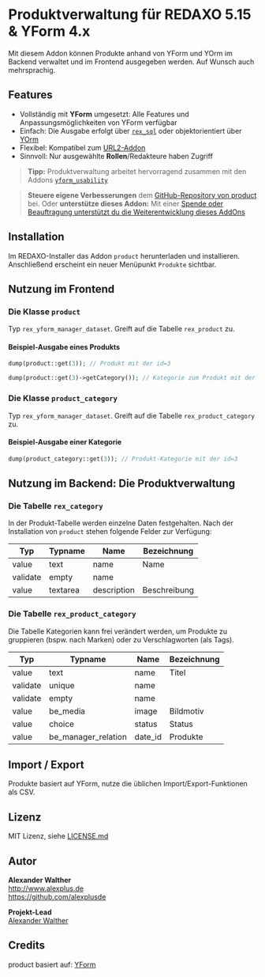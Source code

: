 # Produktverwaltung für REDAXO 5.15 & YForm 4.x

Mit diesem Addon können Produkte anhand von YForm und YOrm im Backend verwaltet und im Frontend ausgegeben werden. Auf Wunsch auch mehrsprachig.

## Features

* Vollständig mit **YForm** umgesetzt: Alle Features und Anpassungsmöglichkeiten von YForm verfügbar
* Einfach: Die Ausgabe erfolgt über [`rex_sql`](https://redaxo.org/doku/master/datenbank-queries) oder objektorientiert über [YOrm](https://github.com/yakamara/redaxo_yform_docs/blob/master/de_de/yorm.md)
* Flexibel: Kompatibel zum [URL2-Addon](https://github.com/tbaddade/redaxo_url)
* Sinnvoll: Nur ausgewählte **Rollen**/Redakteure haben Zugriff

> **Tipp:** Produktverwaltung arbeitet hervorragend zusammen mit den Addons [`yform_usability`](https://github.com/FriendsOfREDAXO/yform_usability/)

> **Steuere eigene Verbesserungen** dem [GitHub-Repository von product](https://github.com/alexplusde/product) bei. Oder **unterstütze dieses Addon:** Mit einer [Spende oder Beauftragung unterstützt du die Weiterentwicklung dieses AddOns](https://github.com/sponsors/alexplusde)

## Installation

Im REDAXO-Installer das Addon `product` herunterladen und installieren. Anschließend erscheint ein neuer Menüpunkt `Produkte` sichtbar.

## Nutzung im Frontend

### Die Klasse `product`

Typ `rex_yform_manager_dataset`. Greift auf die Tabelle `rex_product` zu.

#### Beispiel-Ausgabe eines Produkts

```php
dump(product::get(3)); // Produkt mit der id=3
```

```php
dump(product::get(3)->getCategory()); // Kategorie zum Produkt mit der id=3
```

### Die Klasse `product_category`

Typ `rex_yform_manager_dataset`. Greift auf die Tabelle `rex_product_category` zu.

#### Beispiel-Ausgabe einer Kategorie

```php
dump(product_category::get(3)); // Produkt-Kategorie mit der id=3
```

## Nutzung im Backend: Die Produktverwaltung

### Die Tabelle `rex_category`

In der Produkt-Tabelle werden einzelne Daten festgehalten. Nach der Installation von `product` stehen folgende Felder zur Verfügung:

| Typ      | Typname             | Name                | Bezeichnung       |
|----------|---------------------|---------------------|-------------------|
| value    | text                | name                | Name              |
| validate | empty               | name                |                   |
| value    | textarea            | description         | Beschreibung      |


### Die Tabelle `rex_product_category`

Die Tabelle Kategorien kann frei verändert werden, um Produkte zu gruppieren (bspw. nach Marken) oder zu Verschlagworten (als Tags).

| Typ      | Typname             | Name    | Bezeichnung |
|----------|---------------------|---------|-------------|
| value    | text                | name    | Titel       |
| validate | unique              | name    |             |
| validate | empty               | name    |             |
| value    | be_media            | image   | Bildmotiv   |
| value    | choice              | status  | Status      |
| value    | be_manager_relation | date_id | Produkte    |

## Import / Export

Produkte basiert auf YForm, nutze die üblichen Import/Export-Funktionen als CSV.

## Lizenz

MIT Lizenz, siehe [LICENSE.md](https://github.com/alexplusde/product/blob/master/LICENSE.md)  

## Autor

**Alexander Walther**  
http://www.alexplus.de  
https://github.com/alexplusde  

**Projekt-Lead**  
[Alexander Walther](https://github.com/alexplusde)

## Credits

product basiert auf: [YForm](https://github.com/yakamara/redaxo_yform)  
